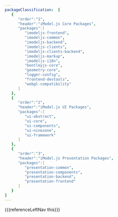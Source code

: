 ```yaml
---
packageClassification:  [
   {
      "order":"1",
      "header":"iModel.js Core Packages",
      "packages":[
         "imodeljs-frontend",
         "imodeljs-common",
         "imodeljs-backend",
         "imodeljs-clients",
         "imodeljs-clients-backend",
         "imodeljs-markup",
         "imodeljs-i18n",
         "bentleyjs-core",
         "geometry-core",
         "logger-config",
         "frontend-devtools",
         "webgl-compatibility"
      ]
   },
   {
      "order":"2",
      "header":"iModel.js UI Packages",
      "packages":[
         "ui-abstract",
         "ui-core",
         "ui-components",
         "ui-ninezone",
         "ui-framework"
      ]
   },
   {
      "order":"3",
      "header":"iModel.js Presentation Packages",
      "packages":[
         "presentation-common",
         "presentation-components",
         "presentation-backend",
         "presentation-frontend"
      ]
   }
]
---
```


<div>
    {{{referenceLeftNav this}}}
</div>
